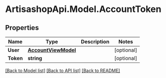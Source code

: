 # ArtisashopApi.Model.AccountToken

## Properties

Name | Type | Description | Notes
------------ | ------------- | ------------- | -------------
**User** | [**AccountViewModel**](AccountViewModel.md) |  | [optional] 
**Token** | **string** |  | [optional] 

[[Back to Model list]](../README.md#documentation-for-models) [[Back to API list]](../README.md#documentation-for-api-endpoints) [[Back to README]](../README.md)

